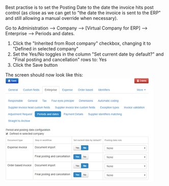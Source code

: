 Best practise is to set the Posting Date to the date the invoice hits post control (as close as we can get to "the date the invoice is sent to the ERP" and still allowing a manual override when necessary).

Go to Administration --> Company --> [Virtual Company for ERP] --> Enterprise --> Periods and dates.

1. Click the "Inherited from Root company"  checkbox, changing it to "Defined in selected company"
2. Set the Yes/No toggles in the column "Set current date by default?" and "Final posting and cancellation" rows to: Yes
3. Click the Save button

The screen should now look like this:
![](../../images/set_posting_date.png)

